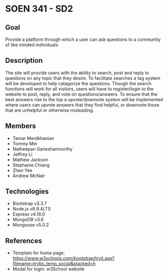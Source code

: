 # SOEN 341 - SD2
## Goal
Provide a platform through which a user can ask questions to a community of like minded individuals.
## Description
The site will provide users with the ability to search, post and reply to questions on any topic that they desire. To facilitate searches a tag system will be developed to help catagorize the questions. Though the search functions will work for all visitors, users will have to register/login to the website to post, reply, and vote on questions/answers. To ensure that the best answers rise to the top a upvote/downvote system will be implemented where users can upvote answers that they find helpful, or downvote those that are unhelpful or otherwise misleading.
## Members
* Tamar Merdkhanian
* Tommy Mei
* Natheepan Ganeshamoorthy
* Jeffrey Li
* Mathew Jackson
* Stephanie Chiang
* Zhen Yee
* Andrew McNair


## Technologies
  * Bootstrap v3.3.7
  * Node.js v8.9.4LTS
  * Express v4.16.0
  * MongoDB v3.6
  * Mongoose v5.0.2
  
## References
* Template for home page: https://www.w3schools.com/bootstrap/tryit.asp?filename=trybs_temp_social&stacked=h
* Modal for login: w3School website
